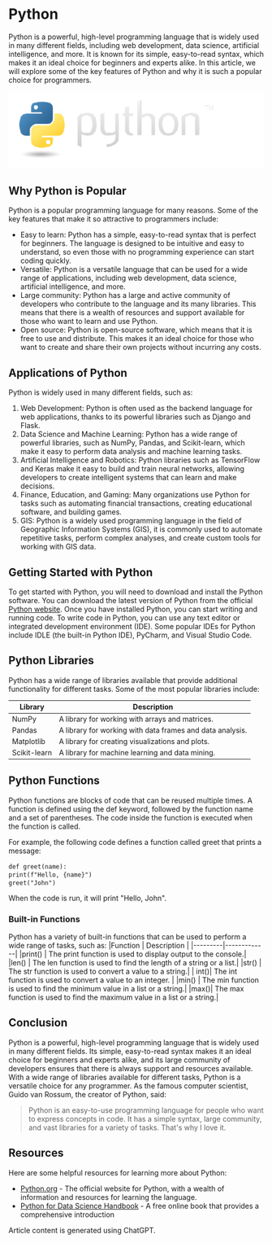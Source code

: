 # Python
Python is a powerful, high-level programming language that is widely used in many different fields,
including web development, data science, artificial intelligence, and more. It is known for its simple,
easy-to-read syntax, which makes it an ideal choice for beginners and experts alike. In this article,
we will explore some of the key features of Python and why it is such a popular choice for
programmers.

![Alt text](Python_image.png)

## Why Python is Popular
Python is a popular programming language for many reasons. Some of the key features that make
it so attractive to programmers include:
- Easy to learn: Python has a simple, easy-to-read syntax that is perfect for beginners. The
language is designed to be intuitive and easy to understand, so even those with no
programming experience can start coding quickly.
- Versatile: Python is a versatile language that can be used for a wide range of applications,
including web development, data science, artificial intelligence, and more.
- Large community: Python has a large and active community of developers who contribute to
the language and its many libraries. This means that there is a wealth of resources and support
available for those who want to learn and use Python.
- Open source: Python is open-source software, which means that it is free to use and
distribute. This makes it an ideal choice for those who want to create and share their own
projects without incurring any costs.

## Applications of Python
Python is widely used in many different fields, such as:
1. Web Development: Python is often used as the backend language for web applications, thanks to its powerful libraries such as Django and Flask.
2. Data Science and Machine Learning: Python has a wide range of powerful libraries, such as NumPy, Pandas, and Scikit-learn, which make it easy to perform data analysis and machine learning tasks.
3. Artificial Intelligence and Robotics: Python libraries such as TensorFlow and Keras make it easy to build and train neural networks, allowing developers to create intelligent systems that can learn and make decisions.
4. Finance, Education, and Gaming: Many organizations use Python for tasks such as automating financial transactions, creating educational software, and building games.
5. GIS: Python is a widely used programming language in the field of Geographic Information Systems (GIS), it is commonly used to automate repetitive tasks, perform complex analyses, and create custom tools for working with GIS data.

## Getting Started with Python

To get started with Python, you will need to download and install the Python software. You can
download the latest version of Python from the official [Python website](https://www.python.org/downloads). Once you have installed Python, you can start writing and running code.
To write code in Python, you can use any text editor or integrated development environment (IDE).
Some popular IDEs for Python include IDLE (the built-in Python IDE), PyCharm, and Visual Studio
Code.

## Python Libraries

Python has a wide range of libraries available that provide additional functionality for different
tasks. Some of the most popular libraries include:

|Library  | Description                                    |
| --------|------------------------------------------------|
|NumPy    | A library for working with arrays and matrices.|
|Pandas   | A library for working with data frames and data analysis.                                                  |
|Matplotlib | A library for creating visualizations and plots.|
|Scikit-learn | A library for machine learning and data mining.

## Python Functions

Python functions are blocks of code that can be reused multiple times. A function is defined using
the def keyword, followed by the function name and a set of parentheses. The code inside the
function is executed when the function is called.

For example, the following code defines a function called greet that prints a message:
```
def greet(name):
print(f"Hello, {name}")
greet("John")
```
When the code is run, it will print "Hello, John".
### Built-in Functions
Python has a variety of built-in functions that can be used to perform a wide range of tasks, such
as:
|Function | Description |
|---------|-------------|
|print() | The print function is used to display output to the console.|
|len() | The len function is used to find the length of a string or a list.|
|str() | The str function is used to convert a value to a string.|
| int()| The int function is used to convert a value to an integer. |
|min() | The min function is used to find the minimum value in a list or a string.|
|max()| The max function is used to find the maximum value in a list or a string.|

## Conclusion
Python is a powerful, high-level programming language that is widely used in many different fields.
Its simple, easy-to-read syntax makes it an ideal choice for beginners and experts alike, and its
large community of developers ensures that there is always support and resources available. With
a wide range of libraries available for different tasks, Python is a versatile choice for any
programmer.
As the famous computer scientist, Guido van Rossum, the creator of Python, said:
>Python is an easy-to-use programming language for people who want to express concepts in
code. It has a simple syntax, large community, and vast libraries for a variety of tasks. That's
why I love it.
## Resources
Here are some helpful resources for learning more about Python:
- [Python.org](https://www.python.org/) - The official website for Python, with a wealth of information and resources for learning the language.
- [Python for Data Science Handbook](https://jakevdp.github.io/PythonDataScienceHandbook/) - A free online book that provides a comprehensive introduction

Article content is generated using ChatGPT.